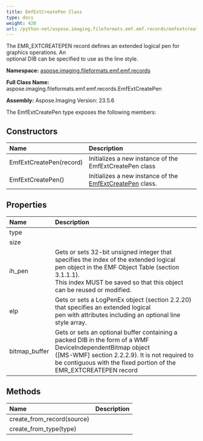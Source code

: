 ```yaml
---
title: EmfExtCreatePen Class
type: docs
weight: 420
url: /python-net/aspose.imaging.fileformats.emf.emf.records/emfextcreatepen/
---
```


The EMR_EXTCREATEPEN record defines an extended logical pen for graphics operations. An<br/>            optional DIB can be specified to use as the line style.

**Namespace:** [aspose.imaging.fileformats.emf.emf.records](/imaging/python-net/aspose.imaging.fileformats.emf.emf.records/)

**Full Class Name:** aspose.imaging.fileformats.emf.emf.records.EmfExtCreatePen

**Assembly:**  Aspose.Imaging Version: 23.5.6

The EmfExtCreatePen type exposes the following members:
## **Constructors**
|**Name**|**Description**|
| :- | :- |
|EmfExtCreatePen(record)|Initializes a new instance of the EmfExtCreatePen class|
|EmfExtCreatePen()|Initializes a new instance of the [EmfExtCreatePen](/imaging/python-net/aspose.imaging.fileformats.emf.emf.records/emfextcreatepen/) class.|
## **Properties**
|**Name**|**Description**|
| :- | :- |
|type|  |
|size|  |
|ih_pen|Gets or sets  32-bit unsigned integer that specifies the index of the extended logical <br/>            pen object in the EMF Object Table (section 3.1.1.1). <br/>            This index MUST be saved so that this object can be reused or modified.|
|elp|Gets or sets a LogPenEx object (section 2.2.20) that specifies an extended logical <br/>            pen with attributes including an optional line style array.|
|bitmap_buffer|Gets or sets an optional buffer containing a packed DIB in the form of a WMF DeviceIndependentBitmap object<br/>            ([MS-WMF] section 2.2.2.9). It is not required to be contiguous with the fixed portion of the EMR_EXTCREATEPEN record|
## **Methods**
|**Name**|**Description**|
| :- | :- |
|create_from_record(source)|  |
|create_from_type(type)|  |
